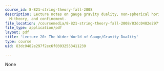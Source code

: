 ```yaml
---
course_id: 8-821-string-theory-fall-2008
description: Lecture notes on gauge gravity duality, non-spherical horizons, Dp-branes,
  M-theory, and confinement.
file_location: /coursemedia/8-821-string-theory-fall-2008/83dc0482e297f2ec6f03932553411230_lecture20.pdf
file_type: application/pdf
layout: pdf
title: 'Lecture 20: The Wider World of Gauge/Gravity Duality'
type: course
uid: 83dc0482e297f2ec6f03932553411230

---
```

None